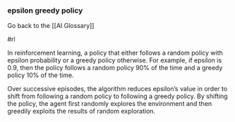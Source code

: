### epsilon greedy policy

Go back to the [[AI Glossary]]

#rl

In reinforcement learning, a policy that either follows a random policy with epsilon probability or a greedy policy otherwise. For example, if epsilon is 0.9, then the policy follows a random policy 90% of the time and a greedy policy 10% of the time.

Over successive episodes, the algorithm reduces epsilon’s value in order to shift from following a random policy to following a greedy policy. By shifting the policy, the agent first randomly explores the environment and then greedily exploits the results of random exploration.

